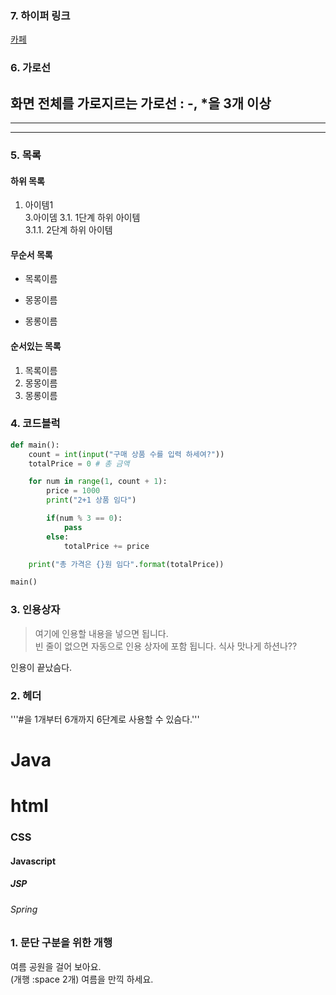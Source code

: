 ### 7. 하이퍼 링크
[카페](https://cafe.daum.net/pcwk)

### 6. 가로선
화면 전체를 가로지르는 가로선  : -, *을 3개 이상
---
***
---

### 5. 목록
#### 하위 목록
1. 아이템1  
3.아이뎀
  3.1. 1단계 하위 아이템  
3.1.1. 2단계 하위 아이템  
#### 무순서 목록
* 목록이름
- 몽몽이름
+ 몽롱이름

#### 순서있는 목록
1. 목록이름
1. 몽몽이름
1. 몽롱이름 

### 4. 코드블럭
``` python
def main():
    count = int(input("구매 상품 수를 입력 하세여?"))
    totalPrice = 0 # 총 금액

    for num in range(1, count + 1):
        price = 1000
        print("2+1 상품 임다")

        if(num % 3 == 0):
            pass
        else:
            totalPrice += price

    print("총 가격은 {}원 임다".format(totalPrice))

main()
```

### 3. 인용상자
> 여기에 인용할 내용을 넣으면 됩니다.  
> 빈 줄이 없으면 자동으로 인용 상자에 포함 됩니다.
> 식사 맛나게 하션나??

인용이 끝났슴다.


### 2. 헤더
'''#을 1개부터 6개까지 6단계로 사용할 수 있슴다.'''
# Java
# html
### CSS
#### Javascript
##### JSP
###### Spring

### 1. 문단 구분을 위한 개행
여름 공원을 걸어 보아요.  
(개행 :space 2개)
여름을 만끽 하세요.
